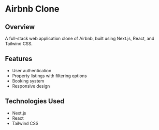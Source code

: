 # Airbnb Clone

## Overview
A full-stack web application clone of Airbnb, built using Next.js, React, and Tailwind CSS.

## Features
- User authentication
- Property listings with filtering options
- Booking system
- Responsive design

## Technologies Used
- Next.js
- React
- Tailwind CSS




